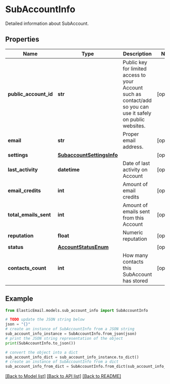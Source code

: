 # SubAccountInfo

Detailed information about SubAccount.

## Properties

Name | Type | Description | Notes
------------ | ------------- | ------------- | -------------
**public_account_id** | **str** | Public key for limited access to your Account such as contact/add so you can use it safely on public websites. | [optional] 
**email** | **str** | Proper email address. | [optional] 
**settings** | [**SubaccountSettingsInfo**](SubaccountSettingsInfo.md) |  | [optional] 
**last_activity** | **datetime** | Date of last activity on Account | [optional] 
**email_credits** | **int** | Amount of email credits | [optional] 
**total_emails_sent** | **int** | Amount of emails sent from this Account | [optional] 
**reputation** | **float** | Numeric reputation | [optional] 
**status** | [**AccountStatusEnum**](AccountStatusEnum.md) |  | [optional] 
**contacts_count** | **int** | How many contacts this SubAccount has stored | [optional] 

## Example

```python
from ElasticEmail.models.sub_account_info import SubAccountInfo

# TODO update the JSON string below
json = "{}"
# create an instance of SubAccountInfo from a JSON string
sub_account_info_instance = SubAccountInfo.from_json(json)
# print the JSON string representation of the object
print(SubAccountInfo.to_json())

# convert the object into a dict
sub_account_info_dict = sub_account_info_instance.to_dict()
# create an instance of SubAccountInfo from a dict
sub_account_info_from_dict = SubAccountInfo.from_dict(sub_account_info_dict)
```
[[Back to Model list]](../README.md#documentation-for-models) [[Back to API list]](../README.md#documentation-for-api-endpoints) [[Back to README]](../README.md)


